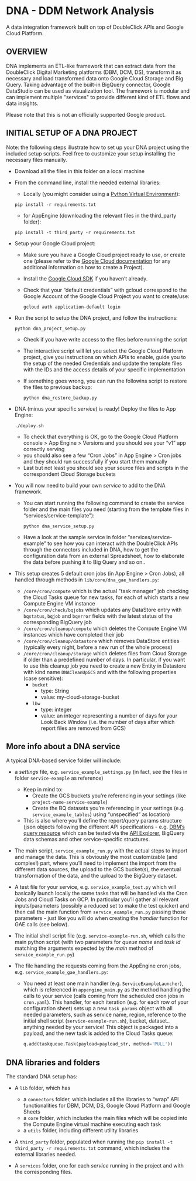 # DNA - DDM Network Analysis

A data integration framework built on top of DoubleClick APIs and Google Cloud
Platform.

## OVERVIEW

DNA implements an ETL-like framework that can extract data from the DoubleClick
Digital Marketing platforms (DBM, DCM, DS), transform it as necessary and load
transformed data onto Google Cloud Storage and Big Query.
Taking advantage of the built-in BigQuery connector, Google DataStudio can be
used as visualization tool.
The framework is modular and can implement multiple "services" to provide
different kind of ETL flows and data insights.

Please note that this is not an officially supported Google product.

## INITIAL SETUP OF A DNA PROJECT

Note: the following steps illustrate how to set up your DNA project using the
included setup scripts. Feel free to customize your setup installing the
necessary files manually.

*   Download all the files in this folder on a local machine
*   From the command line, install the needed external libraries:

    -   Locally (you might consider using a [Python Virtual
        Environment](http://docs.python-guide.org/en/latest/dev/virtualenvs/)):

    ```shell
    pip install -r requirements.txt
    ```

    -   for AppEngine (downloading the relevant files in the third_party
        folder):

    ```shell
    pip install -t third_party -r requirements.txt
    ```

*   Setup your Google Cloud project:

    -   Make sure you have a Google Cloud project ready to use, or create one
        (please refer to the [Google Cloud
        documentation](https://cloud.google.com) for any additional information
        on how to create a Project).
    -   Install the [Google Cloud SDK](https://cloud.google.com/sdk/downloads)
        if you haven’t already.
    -   Check that your “default credentials” with gcloud correspond to the
        Google Account of the Google Cloud Project you want to create/use:

        ```shell
        gcloud auth application-default login
        ```

*   Run the script to setup the DNA project, and follow the instructions:

    ```shell
    python dna_project_setup.py
    ```

    -   Check if you have write access to the files before running the script
    -   The interactive script will let you select the Google Cloud Platform
        project, give you instructions on which APIs to enable, guide you to the
        setup of the needed Credentials and update the template files with the
        IDs and the access details of your specific implementation
    -   If something goes wrong, you can run the followins script to restore the
        files to previous backup:

        ```shell
        python dna_restore_backup.py
        ```

*   DNA (minus your specific _service_) is ready! Deploy the files to App
    Engine:

    ```shell
    ./deploy.sh
    ```

    -   To check that everything is OK, go to the Google Cloud Platform
        console > App Engine > Versions and you should see your “v1” app
        correctly serving
    -   you should also see a few “Cron Jobs” in App Engine > Cron jobs and
        they should run successfully if you start them manually
    -   Last but not least you should see your source files and scripts in the
        correspondent Cloud Storage buckets

*   You will now need to build your own _service_ to add to the DNA framework.

    -   You can start running the following command to create the service folder
        and the main files you need (starting from the template files in
        “services/service-template”):

        ```shell
        python dna_service_setup.py
        ```

    -   Have a look at the sample service in folder “services/service-example”
        to see how you can interact with the DoubleClick APIs through the
        connectors included in DNA, how to get the configuration data from an
        external Spreadsheet, how to elaborate the data before pushing it to Big
        Query and so on..

*   This setup creates 5 default cron jobs (in App Engine > Cron Jobs), all
    handled through methods in `lib/core/dna_gae_handlers.py`:

    -   `/core/cron/compute` which is the actual "task manager" job checking the
        Cloud Tasks queue for new tasks, for each of which starts a new Compute
        Engine VM instance
    -   `/core/cron/check/bqjobs` which updates any DataStore entry with
        `bqstatus`, `bqjob` and `bqerror` fields with the latest status of the
        corresponding BigQuery job
    -   `/core/cron/cleanup/compute` which deletes the Compute Engine VM
        instances which have completed their job
    -   `/core/cron/cleanup/datastore` which removes DataStore entities
        (typically every night, before a new run of the whole process)
    -   `/core/cron/cleanup/storage` which deletes files from Cloud Storage if
        older than a predefined number of days. In particular, if you want to
        use this cleanup job you need to create a new Entity in Datastore with
        kind name `DNACleanUpGCS` and with the following properties (case
        sensitive):
        -   `bucket`
            -   type: String
            -   value: my-cloud-storage-bucket
        -   `lbw`
            -   type: integer
            -   value: an integer representing a number of days for your Look
                Back Window (i.e. the number of days after which report files
                are removed from GCS)

## More info about a DNA service

A typical DNA-based service folder will include:

*   a _settings_ file, e.g. `service_example_settings.py` (in fact, see the
    files in folder `service-example` as reference)

    -   Keep in mind to:
        -   Create the GCS buckets you’re referencing in your settings (like
            `project-name-service-example`)
        -   Create the BQ datasets you’re referencing in your settings (e.g.
            `service_example_tables`) using “unspecified” as location)
    -   This is also where you’ll define the report/query params structure (json
        objects following the different API specifications - e.g. [DBM’s query
        resource](https://developers.google.com/bid-manager/v1/queries#resource)
        which can be tested via the [API
        Explorer](https://developers.google.com/apis-explorer/#p/doubleclickbidmanager/v1/doubleclickbidmanager.queries.createquery),
        BigQuery data schemas and other service-specific structures.

*   The main script, `service_example_run.py` with the actual steps to import
    and manage the data. This is obviously the most customizable (and complex!)
    part, where you’ll need to implement the import from the different data
    sources, the upload to the GCS bucket(s), the eventual transformation of the
    data, and the upload to the BigQuery dataset.

*   A test file for your service, e.g. `service_example_test.py` which will
    basically launch locally the same tasks that will be handled via the Cron
    Jobs and Cloud Tasks on GCP. In particular you’ll gather all relevant
    inputs/parameters (possibly a reduced set to make the test quicker) and then
    call the main function from `service_example_run.py` passing those
    parameters - just like you will do when creating the _handler_ function for
    GAE calls (see below).

*   The initial shell script file (e.g. `service-example-run.sh`, which calls
    the main python script (with two parameters for _queue name_ and _task id_
    matching the arguments expected by the _main_ method of
    `service_example_run.py`)

*   The file handling the requests coming from the AppEngine cron jobs, e.g.
    `service_example_gae_handlers.py`:

    -   You need at least one main handler (e.g. `ServiceExampleLauncher`),
        which is referenced in `appengine_main.py` as the method handling the
        calls to your service (calls coming from the scheduled cron jobs in
        `cron.yaml`). This handler, for each iteration (e.g. for each row of
        your configuration sheet) sets up a new `task_params` object with all
        needed parameters, such as service name, region, reference to the
        initial shell script (`service-example-run.sh`), bucket, dataset..
        anything needed by your service! This object is packaged into a payload,
        and the new task is added to the Cloud Tasks queue:

        ```python
        q.add(taskqueue.Task(payload=payload_str, method='PULL'))
        ```

## DNA libraries and folders

The standard DNA setup has:

*   A `lib` folder, which has

    -   a `connectors` folder, which includes all the libraries to “wrap” API
        functionalities for DBM, DCM, DS, Google Cloud Platform and Google
        Sheets
    -   a `core` folder, which includes the main files which will be copied into
        the Compute Engine virtual machine executing each task
    -   a `utils` folder, including different utility libraries

*   A `third_party` folder, populated when running the `pip install -t
    third_party -r requirements.txt` command, which includes the external
    libraries needed.

*   A `services` folder, one for each _service_ running in the project and with
    the corresponding files.
